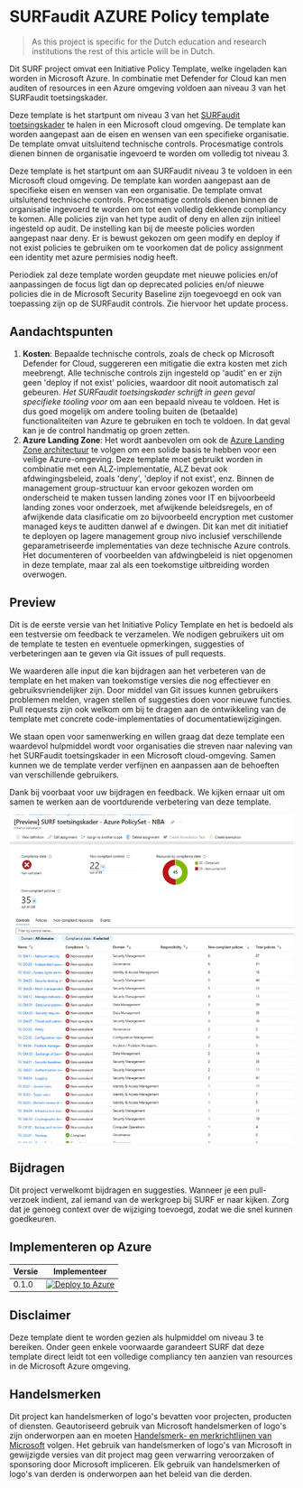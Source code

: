 # SURFaudit AZURE Policy template

> As this project is specific for the Dutch education and research institutions the rest of this article will be in Dutch.


Dit SURF project omvat een Initiative Policy Template, welke ingeladen kan worden in Microsoft Azure. In combinatie met Defender for Cloud kan men auditen of resources in een Azure omgeving voldoen aan niveau 3 van het SURFaudit toetsingskader.

Deze template is het startpunt om niveau 3 van het [SURFaudit toetsingskader](https://www.surf.nl/surfaudit-toetsingskader-beoordeel-je-informatiebeveiliging) te halen in een Microsoft cloud omgeving. De template kan worden aangepast aan de eisen en wensen van een specifieke organisatie. De template omvat uitsluitend technische controls. Procesmatige controls dienen binnen de organisatie ingevoerd te worden om volledig tot niveau 3.


Deze template is het startpunt om aan SURFaudit niveau 3 te voldoen in een Microsoft cloud omgeving. De template kan worden aangepast aan de specifieke eisen en wensen van een organisatie. De template omvat uitsluitend technische controls. Procesmatige controls dienen binnen de organisatie ingevoerd te worden om tot een volledig dekkende compliancy te komen. Alle policies zijn van het type audit of deny en allen zijn initieel ingesteld op audit. De instelling kan bij de meeste policies worden aangepast naar deny. Er is bewust gekozen om geen modify en deploy if not exist policies te gebruiken om te voorkomen dat de policy assignment een identity met azure permisies nodig heeft. 

Periodiek zal deze template worden geupdate met nieuwe policies en/of aanpassingen de focus ligt dan op deprecated policies en/of nieuwe policies die in de Microsoft Security Baseline zijn toegevoegd en ook van toepassing zijn op de SURFaudit controls. Zie hiervoor het update process.

## Aandachtspunten
1. **Kosten**: Bepaalde technische controls, zoals de check op Microsoft Defender for Cloud, suggereren een mitigatie die extra kosten met zich meebrengt. Alle technische controls zijn ingesteld op 'audit' en er zijn geen 'deploy if not exist' policies, waardoor dit nooit automatisch zal gebeuren. *Het SURFaudit toetsingskader schrijft in geen geval specifieke tooling voor* om aan een bepaald niveau te voldoen. Het is dus goed mogelijk om andere tooling buiten de (betaalde) functionaliteiten van Azure te gebruiken en toch te voldoen. In dat geval kan je de control handmatig op groen zetten.
2. **Azure Landing Zone**: Het wordt aanbevolen om ook de [Azure Landing Zone architectuur](https://aka.ms/alz) te volgen om een solide basis te hebben voor een veilige Azure-omgeving. Deze template moet gebruikt worden in combinatie met een ALZ-implementatie, ALZ bevat ook afdwingingsbeleid, zoals 'deny', 'deploy if not exist', enz. Binnen de management group-structuur kan ervoor gekozen worden om onderscheid te maken tussen landing zones voor IT en bijvoorbeeld landing zones voor onderzoek, met afwijkende beleidsregels, en of afwijkende data clasificatie om zo bijvoorbeeld encryption met customer managed keys te auditten danwel af e dwingen. Dit kan met dit initiatief te deployen op lagere management group nivo inclusief verschillende geparametriseerde implementaties van deze technische Azure controls.
Het documenteren of voorbeelden van afdwingbeleid is niet opgenomen in deze template, maar zal als een toekomstige uitbreiding worden overwogen.

## Preview
Dit is de eerste versie van het Initiative Policy Template en het is bedoeld als een testversie om feedback te verzamelen. We nodigen gebruikers uit om de template te testen en eventuele opmerkingen, suggesties of verbeteringen aan te geven via Git issues of pull requests.

We waarderen alle input die kan bijdragen aan het verbeteren van de template en het maken van toekomstige versies die nog effectiever en gebruiksvriendelijker zijn. Door middel van Git issues kunnen gebruikers problemen melden, vragen stellen of suggesties doen voor nieuwe functies. Pull requests zijn ook welkom om bij te dragen aan de ontwikkeling van de template met concrete code-implementaties of documentatiewijzigingen.

We staan open voor samenwerking en willen graag dat deze template een waardevol hulpmiddel wordt voor organisaties die streven naar naleving van het SURFaudit toetsingskader in een Microsoft cloud-omgeving. Samen kunnen we de template verder verfijnen en aanpassen aan de behoeften van verschillende gebruikers.

Dank bij voorbaat voor uw bijdragen en feedback. We kijken ernaar uit om samen te werken aan de voortdurende verbetering van deze template.

![alt text](./media/Screenshot.policy.png?raw=true "SURFaudit compliancy example")

## Bijdragen

Dit project verwelkomt bijdragen en suggesties. Wanneer je een pull-verzoek indient, zal iemand van de werkgroep bij SURF er naar kijken. Zorg dat je genoeg context over de wijziging toevoegd, zodat we die snel kunnen goedkeuren.

## Implementeren op Azure

| Versie | Implementeer |
|---|---|
| 0.1.0 |[![Deploy to Azure](https://aka.ms/deploytoazurebutton)](./docs/README.md)

## Disclaimer

Deze template dient te worden gezien als hulpmiddel om niveau 3 te bereiken. Onder geen enkele voorwaarde garandeert SURF dat deze template direct leidt tot een volledige compliancy ten aanzien van resources in de Microsoft Azure omgeving.

## Handelsmerken

Dit project kan handelsmerken of logo's bevatten voor projecten, producten of diensten. Geautoriseerd gebruik van Microsoft handelsmerken of logo's zijn onderworpen aan en moeten [Handelsmerk- en merkrichtlijnen van Microsoft](https://www.microsoft.com/en-us/legal/intellectualproperty/trademarks/usage/general) volgen. Het gebruik van handelsmerken of logo's van Microsoft in gewijzigde versies van dit project mag geen verwarring veroorzaken of sponsoring door Microsoft impliceren. Elk gebruik van handelsmerken of logo's van derden is onderworpen aan het beleid van die derden.
